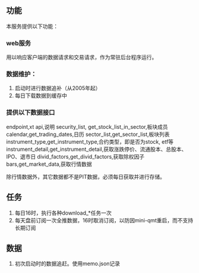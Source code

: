## 功能

本服务提供以下功能：
### web服务
用以响应客户端的数据请求和交易请求，作为常驻后台程序运行。

### 数据维护：
1. 启动时进行数据追补（从2005年起）
2. 每日下载数据到缓存中

### 提供以下数据接口

endpoint,xt api,说明
security_list, get_stock_list_in_sector,板块成员
calendar,get_trading_dates,日历
sector_list,get_sector_list,板块列表
instrument_type,get_instrument_type,合约类型，即是否为stock, etf等
instrument_detail,get_instrument_detail,获取涨跌停价、流通股本、总股本、IPO、退市日
divid_factors,get_divid_factors,获取除权因子
bars,get_market_data,获取行情数据

除行情数据外，其它数据都不是PIT数据，必须每日获取并进行存储。



## 任务
1. 每日16时，执行各种download_*任务一次
2. 每天盘前订阅一次全推数据，16时取消订阅，以防因mini-qmt重启，而不支持长期订阅

## 数据
1. 初次启动时的数据追赶。使用memo.json记录

